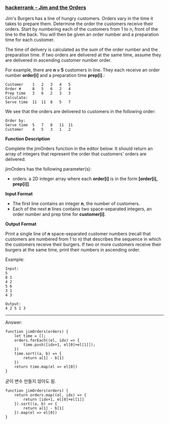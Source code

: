 ### [hackerrank - Jim and the Orders](https://www.hackerrank.com/challenges/jim-and-the-orders/problem)

Jim's Burgers has a line of hungry customers. Orders vary in the time it takes to prepare them. Determine the order the customers receive their orders. Start by numbering each of the customers from 1 to n, front of the line to the back. You will then be given an order number and a preparation time for each customer.

The time of delivery is calculated as the sum of the order number and the preparation time. If two orders are delivered at the same time, assume they are delivered in ascending customer number order.

For example, there are **n = 5** customers in line. They each receive an order number **order[i]** and a preparation time **prep[i]**.:

```
Customer    1   2   3   4   5
Order #     8   5   6   2   4
Prep time   3   6   2   3   3
Calculate:
Serve time  11  11  8   5   7
```

We see that the orders are delivered to customers in the following order:


```
Order by:
Serve time  5   7   8   11  11
Customer    4   5   3   1   2
```


**Function Description**

Complete the jimOrders function in the editor below. It should return an array of integers that represent the order that customers' orders are delivered.

jimOrders has the following parameter(s):

* orders: a 2D integer array where each **order[i]** is in the form **[order[i], prep[i]]**.


**Input Format**

* The first line contains an integer **n**, the number of customers.
* Each of the next **n** lines contains two space-separated integers, an order number and prep time for **customer[i]**.


**Output Format**

Print a single line of **n** space-separated customer numbers (recall that customers are numbered from 1 to n) that describes the sequence in which the customers receive their burgers. If two or more customers receive their burgers at the same time, print their numbers in ascending order.


Example: 
```
Input: 
5
8 1
4 2
5 6
3 1
4 3

Output: 
4 2 5 1 3
```


---

Answer:
```
function jimOrders(orders) {
    let time = [];
    orders.forEach((el, idx) => {
        time.push([idx+1, el[0]+el[1]]);
    })
    time.sort((a, b) => {
        return a[1] - b[1]
    })
    return time.map(el => el[0])
}
```

굳이 변수 만들지 않아도 됨.

```
function jimOrders(orders) {
    return orders.map((el, idx) => {
        return [idx+1, el[0]+el[1]]
    }).sort((a, b) => {
        return a[1] - b[1]
    }).map(el => el[0])
}
```
